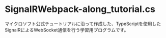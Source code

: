 # SignalRWebpack-along_tutorial.cs
マイクロソフト公式チュートリアルに沿って作成した、TypeScriptを使用したSignalRによるWebSocket通信を行う学習用プログラムです。
